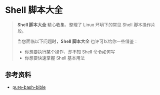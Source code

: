 # Shell 脚本大全

> **Shell 脚本大全** 精心收集、整理了 Linux 环境下的常见 Shell 脚本操作片段。
>
> 当您面临以下问题时，**Shell 脚本大全** 也许可以给你一些借鉴：
>
> - 你想要执行某个操作，却不知 Shell 命令如何写
> - 你想要快速掌握 Shell 基本用法

## 参考资料

- [pure-bash-bible](https://github.com/dylanaraps/pure-bash-bible#change-a-string-to-lowercase)
